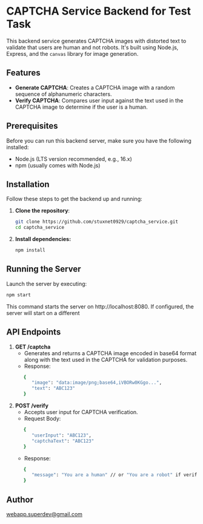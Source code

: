 # CAPTCHA Service Backend for Test Task

This backend service generates CAPTCHA images with distorted text to validate that users are human and not robots. It's built using Node.js, Express, and the `canvas` library for image generation.

## Features

- **Generate CAPTCHA**: Creates a CAPTCHA image with a random sequence of alphanumeric characters.
- **Verify CAPTCHA**: Compares user input against the text used in the CAPTCHA image to determine if the user is a human.

## Prerequisites

Before you can run this backend server, make sure you have the following installed:
- Node.js (LTS version recommended, e.g., 16.x)
- npm (usually comes with Node.js)

## Installation

Follow these steps to get the backend up and running:

1. **Clone the repository**:
   ```bash
   git clone https://github.com/stuxnet0929/captcha_service.git
   cd captcha_service
   ```

2. **Install dependencies:**
   ```bash
   npm install
   ```

## Running the Server

Launch the server by executing:
   ```bash
   npm start
   ```
This command starts the server on http://localhost:8080. If configured, the server will start on a different

## API Endpoints

1. **GET /captcha**
   * Generates and returns a CAPTCHA image encoded in base64 format along with the text used in the CAPTCHA for validation purposes.
   * Response:
   ```bash
      {
         "image": "data:image/png;base64,iVBORw0KGgo...",
         "text": "ABC123"
      }
   ```
2. **POST /verify**
   * Accepts user input for CAPTCHA verification.
   * Request Body:
   ```bash
      {
         "userInput": "ABC123",
         "captchaText": "ABC123"
      }
   ```
   * Response:
   ```bash
      {
         "message": "You are a human" // or "You are a robot" if verification fails
      }

## Author
webapp.superdev@gmail.com

